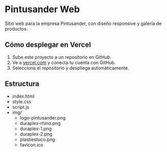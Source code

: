 
# Pintusander Web

Sitio web para la empresa Pintusander, con diseño responsive y galería de productos.

## Cómo desplegar en Vercel
1. Sube este proyecto a un repositorio en GitHub.
2. Ve a [vercel.com](https://vercel.com) y conecta tu cuenta con GitHub.
3. Selecciona el repositorio y despliega automáticamente.

## Estructura
- index.html
- style.css
- script.js
- img/
  - logo-pintusander.png
  - duraplex-rhino.png
  - duraplex-1.png
  - duraplex-2.png
  - plastiestuco.png
  - favicon.ico
